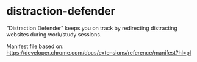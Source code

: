 # distraction-defender
"Distraction Defender" keeps you on track by redirecting distracting websites during work/study sessions.


Manifest file based on: https://developer.chrome.com/docs/extensions/reference/manifest?hl=pl
